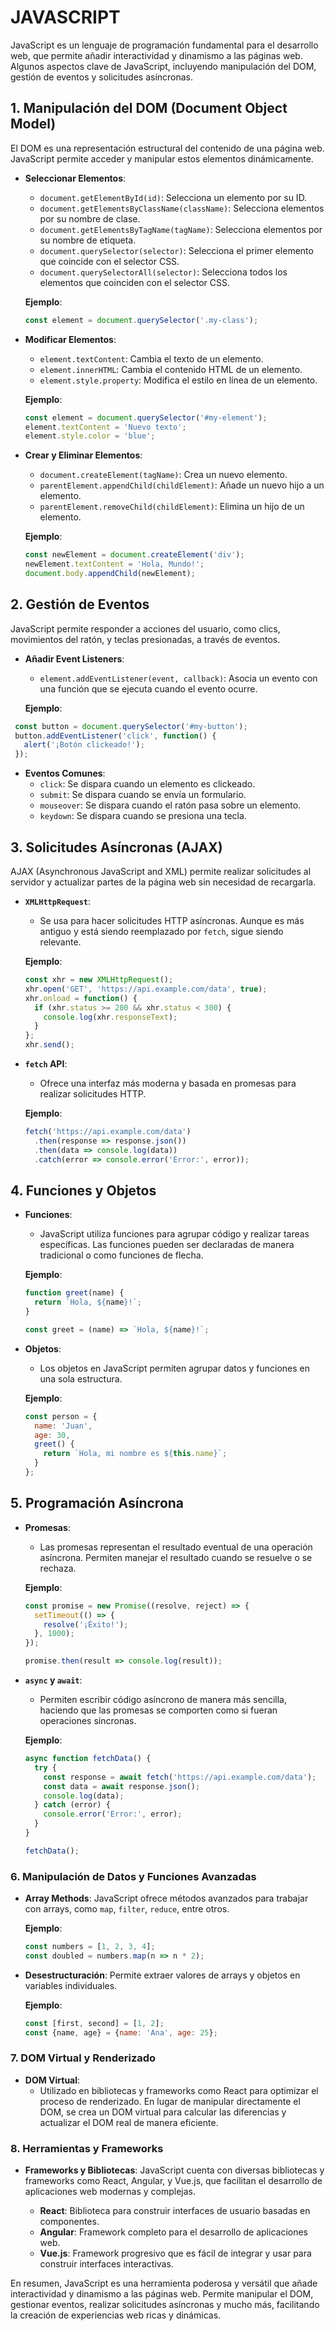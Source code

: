 # JAVASCRIPT

JavaScript es un lenguaje de programación fundamental para el desarrollo web, que permite añadir interactividad y dinamismo a las páginas web. Algunos aspectos clave de JavaScript, incluyendo manipulación del DOM, gestión de eventos y solicitudes asíncronas.

## 1. **Manipulación del DOM (Document Object Model)**

El DOM es una representación estructural del contenido de una página web. JavaScript permite acceder y manipular estos elementos dinámicamente.

- **Seleccionar Elementos**:
  - `document.getElementById(id)`: Selecciona un elemento por su ID.
  - `document.getElementsByClassName(className)`: Selecciona elementos por su nombre de clase.
  - `document.getElementsByTagName(tagName)`: Selecciona elementos por su nombre de etiqueta.
  - `document.querySelector(selector)`: Selecciona el primer elemento que coincide con el selector CSS.
  - `document.querySelectorAll(selector)`: Selecciona todos los elementos que coinciden con el selector CSS.

  **Ejemplo**:

  ```javascript
  const element = document.querySelector('.my-class');
  ```

- **Modificar Elementos**:
  - `element.textContent`: Cambia el texto de un elemento.
  - `element.innerHTML`: Cambia el contenido HTML de un elemento.
  - `element.style.property`: Modifica el estilo en línea de un elemento.

  **Ejemplo**:
  
  ```javascript
  const element = document.querySelector('#my-element');
  element.textContent = 'Nuevo texto';
  element.style.color = 'blue';
  ```

- **Crear y Eliminar Elementos**:
  - `document.createElement(tagName)`: Crea un nuevo elemento.
  - `parentElement.appendChild(childElement)`: Añade un nuevo hijo a un elemento.
  - `parentElement.removeChild(childElement)`: Elimina un hijo de un elemento.

  **Ejemplo**:
  
  ```javascript
  const newElement = document.createElement('div');
  newElement.textContent = 'Hola, Mundo!';
  document.body.appendChild(newElement);
  ```

## 2. **Gestión de Eventos**

JavaScript permite responder a acciones del usuario, como clics, movimientos del ratón, y teclas presionadas, a través de eventos.

- **Añadir Event Listeners**:
  - `element.addEventListener(event, callback)`: Asocia un evento con una función que se ejecuta cuando el evento ocurre.

  **Ejemplo**:

 ```javascript
  const button = document.querySelector('#my-button');
  button.addEventListener('click', function() {
    alert('¡Botón clickeado!');
  });
  ```

- **Eventos Comunes**:
  - `click`: Se dispara cuando un elemento es clickeado.
  - `submit`: Se dispara cuando se envía un formulario.
  - `mouseover`: Se dispara cuando el ratón pasa sobre un elemento.
  - `keydown`: Se dispara cuando se presiona una tecla.

## 3. **Solicitudes Asíncronas (AJAX)**

AJAX (Asynchronous JavaScript and XML) permite realizar solicitudes al servidor y actualizar partes de la página web sin necesidad de recargarla.

- **`XMLHttpRequest`**:
  - Se usa para hacer solicitudes HTTP asíncronas. Aunque es más antiguo y está siendo reemplazado por `fetch`, sigue siendo relevante.

  **Ejemplo**:

  ```javascript
  const xhr = new XMLHttpRequest();
  xhr.open('GET', 'https://api.example.com/data', true);
  xhr.onload = function() {
    if (xhr.status >= 200 && xhr.status < 300) {
      console.log(xhr.responseText);
    }
  };
  xhr.send();
  ```

- **`fetch` API**:
  - Ofrece una interfaz más moderna y basada en promesas para realizar solicitudes HTTP.

  **Ejemplo**:

  ```javascript
  fetch('https://api.example.com/data')
    .then(response => response.json())
    .then(data => console.log(data))
    .catch(error => console.error('Error:', error));
  ```

## 4. **Funciones y Objetos**

- **Funciones**:
  - JavaScript utiliza funciones para agrupar código y realizar tareas específicas.
  Las funciones pueden ser declaradas de manera tradicional o como funciones de flecha.

  **Ejemplo**:

  ```javascript
  function greet(name) {
    return `Hola, ${name}!`;
  }

  const greet = (name) => `Hola, ${name}!`;
  ```

- **Objetos**:
  - Los objetos en JavaScript permiten agrupar datos y funciones en una sola estructura.

  **Ejemplo**:

  ```javascript
  const person = {
    name: 'Juan',
    age: 30,
    greet() {
      return `Hola, mi nombre es ${this.name}`;
    }
  };
  ```

## 5. **Programación Asíncrona**

- **Promesas**:
  - Las promesas representan el resultado eventual de una operación asíncrona. Permiten manejar el resultado cuando se resuelve o se rechaza.

  **Ejemplo**:

  ```javascript
  const promise = new Promise((resolve, reject) => {
    setTimeout(() => {
      resolve('¡Éxito!');
    }, 1000);
  });

  promise.then(result => console.log(result));
  ```

- **`async` y `await`**:
  - Permiten escribir código asíncrono de manera más sencilla, haciendo que las promesas se comporten como si fueran operaciones síncronas.

  **Ejemplo**:

  ```javascript
  async function fetchData() {
    try {
      const response = await fetch('https://api.example.com/data');
      const data = await response.json();
      console.log(data);
    } catch (error) {
      console.error('Error:', error);
    }
  }

  fetchData();
  ```

### 6. **Manipulación de Datos y Funciones Avanzadas**

- **Array Methods**: JavaScript ofrece métodos avanzados para trabajar con arrays, como `map`, `filter`, `reduce`, entre otros.

  **Ejemplo**:

  ```javascript
  const numbers = [1, 2, 3, 4];
  const doubled = numbers.map(n => n * 2);
  ```

- **Desestructuración**: Permite extraer valores de arrays y objetos en variables individuales.

  **Ejemplo**:

  ```javascript
  const [first, second] = [1, 2];
  const {name, age} = {name: 'Ana', age: 25};
  ```

### 7. **DOM Virtual y Renderizado**

- **DOM Virtual**:
  - Utilizado en bibliotecas y frameworks como React para optimizar el proceso de renderizado. En lugar de manipular directamente el DOM, se crea un DOM virtual para calcular las diferencias y actualizar el DOM real de manera eficiente.

### 8. **Herramientas y Frameworks**

- **Frameworks y Bibliotecas**: JavaScript cuenta con diversas bibliotecas y frameworks como React, Angular, y Vue.js, que facilitan el desarrollo de aplicaciones web modernas y complejas.

  - **React**: Biblioteca para construir interfaces de usuario basadas en componentes.
  - **Angular**: Framework completo para el desarrollo de aplicaciones web.
  - **Vue.js**: Framework progresivo que es fácil de integrar y usar para construir interfaces interactivas.

En resumen, JavaScript es una herramienta poderosa y versátil que añade interactividad y dinamismo a las páginas web. Permite manipular el DOM, gestionar eventos, realizar solicitudes asíncronas y mucho más, facilitando la creación de experiencias web ricas y dinámicas.